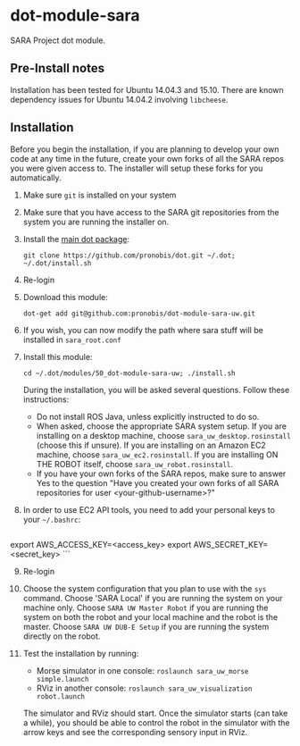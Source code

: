 # dot-module-sara
SARA Project dot module.

## Pre-Install notes

Installation has been tested for Ubuntu 14.04.3 and 15.10. There are known dependency issues for Ubuntu 14.04.2 involving `libcheese`.

## Installation

Before you begin the installation, if you are planning to develop your own code at any time in the future, create your own forks of all the SARA repos you were given access to. The installer will setup these forks for you automatically.

1. Make sure `git` is installed on your system

2. Make sure that you have access to the SARA git repositories from the system you are running the installer on.

3. Install the [main dot package](https://github.com/pronobis/dot):
    ```
    git clone https://github.com/pronobis/dot.git ~/.dot; ~/.dot/install.sh
    ```

4. Re-login

5. Download this module:
    ```
    dot-get add git@github.com:pronobis/dot-module-sara-uw.git
    ```

6. If you wish, you can now modify the path where sara stuff will be installed in `sara_root.conf`

7. Install this module:
    ```
    cd ~/.dot/modules/50_dot-module-sara-uw; ./install.sh
    ```
    During the installation, you will be asked several questions. Follow these instructions:
    - Do not install ROS Java, unless explicitly instructed to do so.
    - When asked, choose the appropriate SARA system setup. If you are installing on a desktop machine, choose `sara_uw_desktop.rosinstall` (choose this if unsure). If you are installing on an Amazon EC2 machine, choose `sara_uw_ec2.rosinstall`. If you are installing ON THE ROBOT itself, choose `sara_uw_robot.rosinstall`.
    - If you have your own forks of the SARA repos, make sure to answer Yes to the question "Have you created your own forks of all SARA repositories for user \<your-github-username>?"

8. In order to use EC2 API tools, you need to add your personal keys to your `~/.bashrc`:
    ```
export AWS_ACCESS_KEY=<access_key>
export AWS_SECRET_KEY=<secret_key>
    ```

9. Re-login

10. Choose the system configuration that you plan to use with the `sys` command. Choose 'SARA Local' if you are running the system on your machine only. Choose `SARA UW Master Robot` if you are running the system on both the robot and your local machine and the robot is the master. Choose `SARA UW DUB-E Setup` if you are running the system directly on the robot.

11. Test the installation by running:
    * Morse simulator in one console: `roslaunch sara_uw_morse simple.launch`
    * RViz in another console: `roslaunch sara_uw_visualization robot.launch`

    The simulator and RViz should start. Once the simulator starts (can take a while), you should be able to control the robot in the simulator with the arrow keys and see the corresponding sensory input in RViz.
